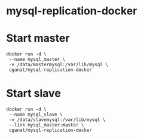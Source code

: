 # mysql-replication-docker

# Start master

```
docker run -d \
 --name mysql_master \
 -v /data/mastermysql:/var/lib/mysql \
 cganat/mysql-replication-docker

```

# Start slave

```
docker run -d \
 --name mysql_slave \
 -v /data/slavemysql:/var/lib/mysql \
 --link mysql_master:master \
 cganat/mysql-replication-docker
```
